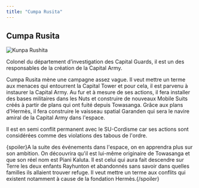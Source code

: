 ```yaml
---
title: "Cumpa Rusita"
---
```


Cumpa Rusita
------------


![Kunpa Rushita](/images/stories/saga/gnoreconguista/persos/kenpa-lushirt.png)


Colonel du département d’investigation des Capital Guards, il est un des responsables de la création de la Capital Army.


Cumpa Rusita mène une campagne assez vague. Il veut mettre un terme aux menaces qui entourrent la Capital Tower et pour cela, il est parvenu à instaurer la Capital Army. Au fur et à mesure de ses actions, il fera installer des bases militaires dans les Nuts et construire de nouveaux Mobile Suits créés à partir de plans qui ont fuité depuis Towasanga. Grâce aux plans d'Hermès, il fera construire le vaisseau spatial Garanden qui sera le navire amiral de la Capital Army dans l'espace. 


Il est en semi conflit permanent avec le SU-Cordisme car ses actions sont considérées comme des violations des tabous de l'ordre. 


{spoiler}A la suite des événements dans l'espace, on en apprendra plus sur son ambition. On découvrira qu'il est lui-même originaire de Towasanga et que son réel nom est Piani Kaluta. Il est celui qui aura fait descendre sur Terre les deux enfants Rayhunton et abandonnés sans savoir dans quelles familles ils allaient trouver refuge. Il veut mettre un terme aux conflits qui existent notamment à cause de la fondation Hermès.{/spoiler}

